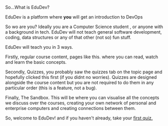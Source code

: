
<p className="text-xl mb-4">
    So...What is EduDev?
</p>

EduDev is a platform where **you** will get an introduction to DevOps
<p className="m-5"></p>
So wo are you?  Ideally you are a Computer Science student , or anyone with a background in tech. EduDev will not teach general software development, coding, data structures or any of that other (not so) fun stuff.
<p className="m-10"></p>
EduDev will teach you in 3 ways.
<p className="m-3"><p>
Firstly, regular course content, pages like this. where you can read, watch and learn the basic concepts.
<p className="m-3"><p>
Secondly, Quizzes, you probably saw the quizzes tab on the topic page and hopefully clicked this first (if you didnt no worries). Quizzes are designed alongside the course content but you are not required to do them in any particular order (this is a feature, not a bug).
<p className="m-3"><p>
Finally, The Sandbox. This will be where you can visualise all the concepts we discuss over the courses, creating your own network of personal and enterprise computers and creating connections between them.
<p className="m-10"></p>
So, welcome to EduDev! and if you haven't already, take your
<a className="hover:text-blue-300" href="/topics/Introduction/quiz/DevOps">first quiz.</a>
